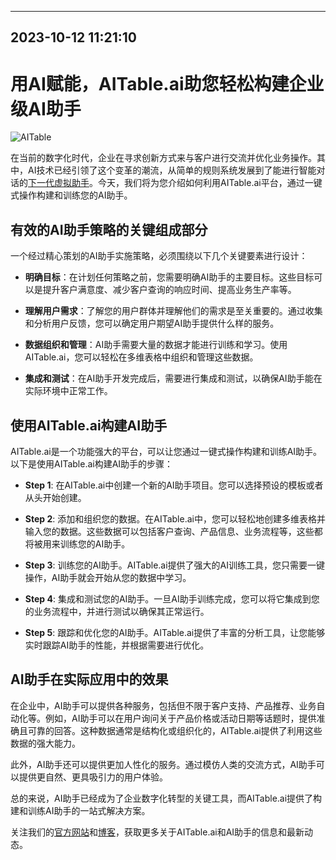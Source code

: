 

---------------------------------------------
2023-10-12 11:21:10
---------------------------------------------

# 用AI赋能，AITable.ai助您轻松构建企业级AI助手

![AITable](https://assets-global.website-files.com/637e5037f3ef83b76dcfc8f9/65148e6e5ccc91f6f66f867a_How%20to%20Develop%20a%20Chatbot%20Strategy.png)

在当前的数字化时代，企业在寻求创新方式来与客户进行交流并优化业务操作。其中，AI技术已经引领了这个变革的潮流，从简单的规则系统发展到了能进行智能对话的[下一代虚拟助手](https://AITable.ai/features/conversation-studio)。今天，我们将为您介绍如何利用AITable.ai平台，通过一键式操作构建和训练您的AI助手。

## 有效的AI助手策略的关键组成部分

一个经过精心策划的AI助手实施策略，必须围绕以下几个关键要素进行设计：

- **明确目标**：在计划任何策略之前，您需要明确AI助手的主要目标。这些目标可以是提升客户满意度、减少客户查询的响应时间、提高业务生产率等。

- **理解用户需求**：了解您的用户群体并理解他们的需求是至关重要的。通过收集和分析用户反馈，您可以确定用户期望AI助手提供什么样的服务。

- **数据组织和管理**：AI助手需要大量的数据才能进行训练和学习。使用AITable.ai，您可以轻松在多维表格中组织和管理这些数据。

- **集成和测试**：在AI助手开发完成后，需要进行集成和测试，以确保AI助手能在实际环境中正常工作。

## 使用AITable.ai构建AI助手

AITable.ai是一个功能强大的平台，可以让您通过一键式操作构建和训练AI助手。以下是使用AITable.ai构建AI助手的步骤：

- **Step 1**: 在AITable.ai中创建一个新的AI助手项目。您可以选择预设的模板或者从头开始创建。

- **Step 2**: 添加和组织您的数据。在AITable.ai中，您可以轻松地创建多维表格并输入您的数据。这些数据可以包括客户查询、产品信息、业务流程等，这些都将被用来训练您的AI助手。

- **Step 3**: 训练您的AI助手。AITable.ai提供了强大的AI训练工具，您只需要一键操作，AI助手就会开始从您的数据中学习。

- **Step 4**: 集成和测试您的AI助手。一旦AI助手训练完成，您可以将它集成到您的业务流程中，并进行测试以确保其正常运行。

- **Step 5**: 跟踪和优化您的AI助手。AITable.ai提供了丰富的分析工具，让您能够实时跟踪AI助手的性能，并根据需要进行优化。

## AI助手在实际应用中的效果

在企业中，AI助手可以提供各种服务，包括但不限于客户支持、产品推荐、业务自动化等。例如，AI助手可以在用户询问关于产品价格或活动日期等话题时，提供准确且可靠的回答。这种数据通常是结构化或组织化的，AITable.ai提供了利用这些数据的强大能力。

此外，AI助手还可以提供更加人性化的服务。通过模仿人类的交流方式，AI助手可以提供更自然、更具吸引力的用户体验。

总的来说，AI助手已经成为了企业数字化转型的关键工具，而AITable.ai提供了构建和训练AI助手的一站式解决方案。

关注我们的[官方网站](https://AITable.ai)和[博客](https://blog.AITable.ai)，获取更多关于AITable.ai和AI助手的信息和最新动态。

